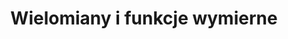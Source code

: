 ---
layout: rozszerzenie_tags
tag: wielomiany-i-funkcje wymierne
title: Wielomiany i funkcje wymierne
permalink: /matura-rozszerzona/wielomiany-i-funkcje-wymierne/ # This is only required for pretty links.
# Thus, this page's link is /tags/jekyll/ rather than /tags/jekyll.html
---